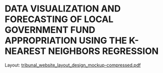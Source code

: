 # DATA VISUALIZATION AND FORECASTING OF LOCAL GOVERNMENT FUND APPROPRIATION USING THE K-NEAREST NEIGHBORS REGRESSION

Layout:
[tribunal_website_layout_design_mockup-compressed.pdf](https://github.com/pizzanoodles/thesis/files/7260988/tribunal_website_layout_design_mockup-compressed.pdf)